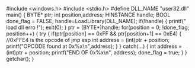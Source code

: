 #include <windows.h>
#include <stdio.h>
#define DLL_NAME "user32.dll"
main()
{
    BYTE* ptr;
    int position,address;
    HINSTANCE handle;
    BOOL done_flag = FALSE;
    handle=LoadLibrary(DLL_NAME);
    if(!handle)
    {
        printf(" load dll erro !");
        exit(0);
    }
    ptr = (BYTE*)handle;
    for(position = 0; !done_flag; position++)
    {
        try
        {
            if(ptr[position] == 0xFF && ptr[position+1] == 0xE4)
            {
                //0xFFE4 is the opcode of jmp esp
                int address = (int)ptr + position;
                printf("OPCODE found at 0x%x\n",address);
            }
        }
        catch(...)
        {
            int address = (int)ptr + position;
            printf("END OF 0x%x\n", address);
            done_flag = true;
        }
    }
    getchar();
}
